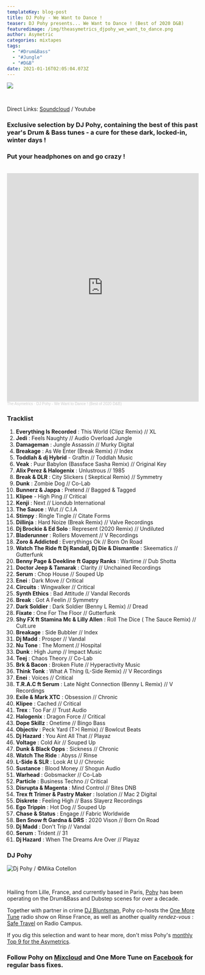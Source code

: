 ```yaml
---
templateKey: blog-post
title: DJ Pohy - We Want to Dance !
teaser: DJ Pohy presents... We Want to Dance ! (Best of 2020 D&B)
featuredimage: /img/theasymetrics_djpohy_we_want_to_dance.png
author: Asymetric
categories: mixtapes
tags:
  - "#Drum&Bass"
  - "#Jungle"
  - "#D&B"
date: 2021-01-16T02:05:04.073Z
---
```

![](/img/theasymetrics_djpohy_we_want_to_dance.png)

<br>

Direct Links: [](https://soundcloud.com/the-asymetrics/asymetrics-mixtape-9-andi-rietschel-tribe-of-beats?in=the-asymetrics/sets/the-asymetrics-mixtapes)[Soundcloud](https://soundcloud.com/the-asymetrics/dj-pohy-we-want-to-dance-best-of-2020-db) / Youtube

### Exclusive selection by DJ Pohy, containing the best of this past year's Drum & Bass tunes - a cure for these dark, locked-in, winter days !

### Put your headphones on and go crazy !

<br>

<iframe width="100%" height="600" scrolling="no" frameborder="no" allow="autoplay" src="https://w.soundcloud.com/player/?url=https%3A//api.soundcloud.com/tracks/969643048&color=%23ff5500&auto_play=false&hide_related=false&show_comments=true&show_user=true&show_reposts=false&show_teaser=true&visual=true"></iframe><div style="font-size: 10px; color: #cccccc;line-break: anywhere;word-break: normal;overflow: hidden;white-space: nowrap;text-overflow: ellipsis; font-family: Interstate,Lucida Grande,Lucida Sans Unicode,Lucida Sans,Garuda,Verdana,Tahoma,sans-serif;font-weight: 100;"><a href="https://soundcloud.com/the-asymetrics" title="The Asymetrics" target="_blank" style="color: #cccccc; text-decoration: none;">The Asymetrics</a> · <a href="https://soundcloud.com/the-asymetrics/dj-pohy-we-want-to-dance-best-of-2020-db" title="DJ Pohy - We Want to Dance ! (Best of 2020 D&amp;B)" target="_blank" style="color: #cccccc; text-decoration: none;">DJ Pohy - We Want to Dance ! (Best of 2020 D&amp;B)</a></div>



### Tracklist

1. **Everything Is Recorded** : This World (Clipz Remix) // XL
2. **Jedi** : Feels Naughty // Audio Overload Jungle
3. **Damageman** : Jungle Assassin // Murky Digital
4. **Breakage** : As We Enter (Break Remix) // Index
5. **Toddlah & dj Hybrid** - Graftin // Toddlah Music
6. **Veak** : Puur Babylon (Bassface Sasha Remix) // Original Key
7. **Alix Perez & Halogenix** : Unlustrous // 1985
8. **Break & DLR** : City Slickers ( Skeptical Remix) // Symmetry
9. **Dunk** : Zombie Dog // Co-Lab
10. **Bunnerz & Jappa** : Pretend // Bagged & Tagged
11. **Klipee** - High Ping // Critical
12. **Kenji** : Next // Liondub International
13. **The Sauce** : Wut // C.I.A
14. **Stimpy** : Ringle Tingle // Citate Forms
15. **Dillinja** : Hard Noize (Break Remix) // Valve Recordings
16. **Dj Brockie & Ed Solo** : Represent (2020 Remix) // Undiluted
17. **Bladerunner** : Rollers Movement // V Recordings
18. **Zoro & Addicted** : Everythings Ok // Born On Road
19. **Watch The Ride ft Dj Randall, Dj Die & Dismantle** : Skeematics // Gutterfunk
20. **Benny Page & Deekline ft Gappy Ranks** : Wartime // Dub Shotta
21. **Doctor Jeep & Tamarak** : Clarity // Unchained Recordings
22. **Serum** : Chop House // Souped Up
23. **Enei** : Dark Move // Critical
24. **Circuits** : Wingwalker // Critical
25. **Synth Ethics** : Bad Attitude // Vandal Records
26. **Break** : Got A Feelin // Symmetry
27. **Dark Soldier** : Dark Soldier (Benny L Remix) // Dread
28. **Fixate** : One For The Floor // Gutterfunk
29. **Shy FX ft Stamina Mc & Lilly Allen** : Roll The Dice ( The Sauce Remix) // Cult.ure
30. **Breakage** : Side Bubbler // Index
31. **Dj Madd** : Prosper // Vandal
32. **Nu Tone** : The Moment // Hospital
33. **Dunk** : High Jump // Impact Music
34. **Teej** : Chaos Theory // Co-Lab
35. **Brk & Bacon** : Broken Flute // Hyperactivity Music
36. **Think Tonk** : What A Thing (L-Side Remix) // V Recordings
37. **Enei** : Voices // Critical
38. **T.R.A.C ft Serum** : Late Night Connection (Benny L Remix) // V Recordings
39. **Exile & Mark XTC** : Obsession // Chronic
40. **Klipee** : Cached // Critical
41. **Trex** : Too Far // Trust Audio
42. **Halogenix** : Dragon Force // Critical
43. **Dope Skillz** : Onetime // Bingo Bass
44. **Objectiv** : Peck Yard (T>I Remix) // Bowlcut Beats
45. **Dj Hazard** : You Aint All That // Playaz
46. **Voltage** : Cold Air // Souped Up
47. **Dunk & Black Opps** : Sickness // Chronic
48. **Watch The Ride** : Abyss // Rinse
49. **L-Side & SLR** : Look At U // Chronic
50. **Sustance** : Blood Money // Shogun Audio
51. **Warhead** : Gobsmacker // Co-Lab
52. **Particle** : Business Techno // Critical
53. **Disrupta & Magenta** : Mind Control // Bites DNB
54. **Trex ft Trimer & Pastry Maker** : Isolation // Mac 2 Digital
55. **Diskrete** : Feeling High // Bass Slayerz Recordings
56. **Ego Trippin** : Hot Dog // Souped Up
57. **Chase & Status** : Engage // Fabric Worldwide
58. **Ben Snow ft Gardna & DRS** : 2020 Vison // Born On Road
59. **Dj Madd** : Don't Trip // Vandal
60. **Serum** : Trident // 31 
61. **Dj Hazard** : When The Dreams Are Over // Playaz

### DJ Pohy

![](/img/dj-pohy-small.jpg "Dj Pohy / ©️Mika Cotellon")

<br>

Hailing from Lille, France, and currently based in Paris, [Pohy](www.facebook.com/DjPohy) has been operating on the Drum&Bass and Dubstep scenes for over a decade.

Together with partner in crime [DJ Bluntsman](https://soundcloud.com/dj-bluntsman), Pohy co-hosts the [One More Tune](https://rinse.fr/artists/one-more-tune/) radio show on Rinse France, as well as another quality *rendez-vous* : [Safe Travel](https://www.radiocampusparis.org/emission/safe-travel/) on Radio Campus.

If you dig this selection and want to hear more, don't miss Pohy's [monthly Top 9 for the Asymetrics](https://youtu.be/AUY2MChRnQY?list=PLZtgNolXlRSRNkQl5aYExapQBP3fqn0hv).

### Follow Pohy on [Mixcloud](www.mixcloud.com/djpohy) and **One More Tune** on [Facebook](www.facebook.com/rinseomt) for regular bass fixes.
